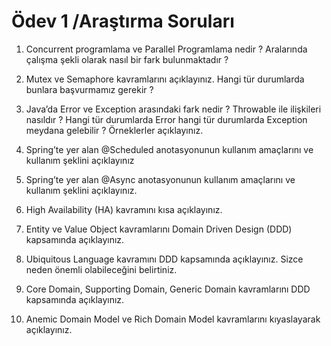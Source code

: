 # Ödev 1 /Araştırma Soruları

1. Concurrent programlama ve Parallel Programlama nedir ? Aralarında çalışma şekli olarak nasıl bir fark
bulunmaktadır ?

2. Mutex ve Semaphore kavramlarını açıklayınız. Hangi tür durumlarda bunlara başvurmamız gerekir ?

3. Java’da Error ve Exception arasındaki fark nedir ? Throwable ile ilişkileri nasıldır ? Hangi tür durumlarda Error hangi
tür durumlarda Exception meydana gelebilir ? Örneklerler açıklayınız.

4. Spring’te yer alan @Scheduled anotasyonunun kullanım amaçlarını ve kullanım şeklini açıklayınız

5. Spring’te yer alan @Async anotasyonunun kullanım amaçlarını ve kullanım şeklini açıklayınız.

6. High Availability (HA) kavramını kısa açıklayınız.

7. Entity ve Value Object kavramlarını Domain Driven Design (DDD) kapsamında açıklayınız.

8. Ubiquitous Language kavramını DDD kapsamında açıklayınız. Sizce neden önemli olabileceğini belirtiniz.

9. Core Domain, Supporting Domain, Generic Domain kavramlarını DDD kapsamında açıklayınız.

10. Anemic Domain Model ve Rich Domain Model kavramlarını kıyaslayarak açıklayınız.
